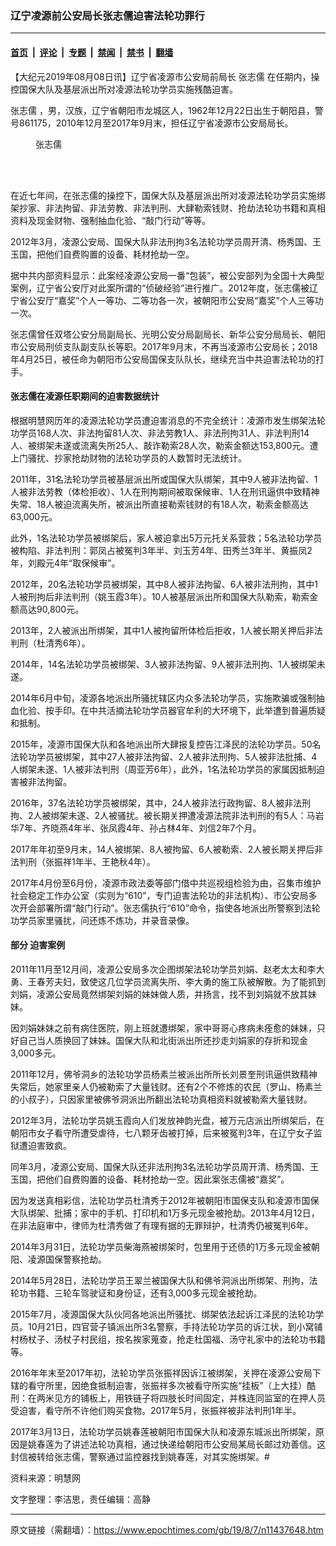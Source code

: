 ### 辽宁凌源前公安局长张志儒迫害法轮功罪行

---

#### [首页](../../../..?n11437648) &nbsp;|&nbsp; [评论](../../../../../epoch-comment?n11437648) &nbsp;|&nbsp; [专题](../../../../../epoch-special?n11437648) &nbsp;|&nbsp; [禁闻](../../../../../epoch-news?n11437648) &nbsp;|&nbsp; [禁书](../../../../../books?n11437648) &nbsp;|&nbsp; [翻墙](https://github.com/gfw-breaker/nogfw/blob/master/README.md?n11437648)


<div class="post_content" id="artbody" itemprop="articleBody">
 <!-- article content begin -->
 <p>
  【大纪元2019年08月08日讯】辽宁省凌源市公安局前局长
  <ok href="https://www.epochtimes.com/gb/tag/%E5%BC%A0%E5%BF%97%E5%84%92.html">
   张志儒
  </ok>
  在任期内，操控国保大队及基层派出所对凌源法轮功学员实施残酷迫害。
 </p>
 <p>
  <ok href="https://www.epochtimes.com/gb/tag/%E5%BC%A0%E5%BF%97%E5%84%92.html">
   张志儒
  </ok>
  ，男，汉族，辽宁省朝阳市龙城区人，1962年12月22日出生于朝阳县，警号861175，2010年12月至2017年9月末，担任辽宁省凌源市公安局局长。
 </p>
 <figure aria-describedby="caption-attachment-11437791" class="wp-caption aligncenter" id="attachment_11437791" style="width: 122px">
  <ok href="https://i.epochtimes.com/assets/uploads/2019/08/1-13.jpg" target="_blank">
   <img alt="" class="wp-image-11437791" src="https://i.epochtimes.com/assets/uploads/2019/08/1-13.jpg"/>
  </ok>
  <br/><figcaption class="wp-caption-text" id="caption-attachment-11437791">
   张志儒
  </figcaption><br/>
 </figure><br/>
 <p>
  在近七年间，在张志儒的操控下，国保大队及基层派出所对凌源法轮功学员实施绑架抄家、非法拘留、非法劳教、非法判刑、大肆勒索钱财、抢劫法轮功书籍和真相资料及现金财物、强制抽血化验、“敲门行动”等等。
 </p>
 <p>
  2012年3月，凌源公安局、国保大队非法刑拘3名法轮功学员周开清、杨秀国、王玉国，把他们自费购置的设备、耗材抢劫一空。
 </p>
 <p>
  据中共内部资料显示：此案经凌源公安局一番“包装”，被公安部列为全国十大典型案例，辽宁省公安厅对此案所谓的“侦破经验”进行推广。2012年度，张志儒被辽宁省公安厅“嘉奖”个人一等功、二等功各一次，被朝阳市公安局“嘉奖”个人三等功一次。
 </p>
 <p>
  张志儒曾任双塔公安分局副局长、光明公安分局副局长、新华公安分局局长、朝阳市公安局刑侦支队副支队长等职。2017年9月末，不再当凌源市公安局长；2018年4月25日，被任命为朝阳市公安局国保支队队长，继续充当中共迫害法轮功的打手。
 </p>
 <h4>
  <b>
   张志儒在凌源任职期间的迫害数据统计
  </b>
 </h4>
 <p>
  根据明慧网历年的凌源法轮功学员遭迫害消息的不完全统计：凌源市发生绑架法轮功学员168人次、非法拘留81人次、非法劳教1人、非法刑拘31人、非法判刑14人、被绑架未遂或流离失所25人、敲诈勒索28人次，勒索金额达153,800元。遭上门骚扰、抄家抢劫财物的法轮功学员的人数暂时无法统计。
 </p>
 <p>
  2011年，31名法轮功学员被基层派出所或国保大队绑架，其中9人被非法拘留、1人被非法劳教（体检拒收）、1人在刑拘期间被取保候审、1人在刑讯逼供中致精神失常、18人被迫流离失所，被派出所直接勒索钱财的有18人次，勒索金额高达63,000元。
 </p>
 <p>
  此外，1名法轮功学员被绑架后，家人被迫拿出5万元托关系营救；5名法轮功学员被构陷、非法判刑：郭凤占被冤判3年半、刘玉芳4年、田秀兰3年半、黄振凤2年，刘殿元4年“取保候审”。
 </p>
 <p>
  2012年，20名法轮功学员被绑架，其中8人被非法拘留、6人被非法刑拘，其中1人被刑拘后非法判刑（姚玉霞3年）。10人被基层派出所和国保大队勒索，勒索金额高达90,800元。
 </p>
 <p>
  2013年，2人被派出所绑架，其中1人被拘留所体检后拒收，1人被长期关押后非法判刑（杜清秀6年）。
 </p>
 <p>
  2014年，14名法轮功学员被绑架、3人被非法拘留、9人被非法刑拘、1人被绑架未遂。
 </p>
 <p>
  2014年6月中旬，凌源各地派出所骚扰辖区内众多法轮功学员，实施欺骗或强制抽血化验、按手印。在中共活摘法轮功学员器官牟利的大环境下，此举遭到普遍质疑和抵制。
 </p>
 <p>
  2015年，凌源市国保大队和各地派出所大肆报复控告江泽民的法轮功学员。50名法轮功学员被绑架，其中27人被非法拘留、2人被非法刑拘、5人被非法批捕、4人绑架未遂、1人被非法判刑（周亚芳6年），此外，1名法轮功学员的家属因抵制迫害被非法拘留。
 </p>
 <p>
  2016年，37名法轮功学员被绑架，其中，24人被非法行政拘留、8人被非法刑拘、2人被绑架未遂、2人被骚扰。被长期关押遭凌源法院非法判刑的有5人：马岩华7年、齐晓燕4年半、张凤霞4年、孙占林4年、刘信2年7个月。
 </p>
 <p>
  2017年年初至9月末，14人被绑架、8人被拘留、6人被勒索、2人被长期关押后非法判刑（张振祥1年半、王艳秋4年）。
 </p>
 <p>
  2017年4月份至6月份，凌源市政法委等部门借中共巡视组检验为由，召集市维护社会稳定工作办公室（实则为“610”，专门迫害法轮功的非法机构）、市公安局多次开会部署所谓“敲门行动”。张志儒执行“610”命令，指使各地派出所警察到法轮功学员家里骚扰，问还炼不炼功，并录音录像。
 </p>
 <h4>
  <b>
   部分
   <ok href="https://www.epochtimes.com/gb/tag/%E8%BF%AB%E5%AE%B3%E6%A1%88%E4%BE%8B.html">
    迫害案例
   </ok>
  </b>
 </h4>
 <p>
  2011年11月至12月间，凌源公安局多次企图绑架法轮功学员刘娟、赵老太太和李大勇、王春芳夫妇，致使这几位学员流离失所、李大勇的施工队被解散。为了能抓到刘娟，凌源公安局竟然绑架刘娟的妹妹做人质，并扬言，找不到刘娟就不放其妹妹。
 </p>
 <p>
  因刘娟妹妹之前有病住医院，刚上班就遭绑架，家中哥哥心疼病未痊愈的妹妹，只好自己当人质换回了妹妹。国保大队和北街派出所还抄走刘娟家的存折和现金3,000多元。
 </p>
 <p>
  2011年12月，佛爷洞乡的法轮功学员杨素兰被派出所所长刘景奎刑讯逼供致精神失常后，她家里亲人仍被勒索了大量钱财。还有2个不修炼的农民（罗山、杨素兰的小叔子），只因家里被佛爷洞派出所翻出法轮功真相资料就被勒索大量钱财。
 </p>
 <p>
  2012年3月，法轮功学员姚玉霞向人们发放神韵光盘，被万元店派出所绑架后，在朝阳市女子看守所遭受虐待，七八颗牙齿被打掉，后来被冤判3年，在辽宁女子监狱遭迫害致疯。
 </p>
 <p>
  同年3月，凌源公安局、国保大队还非法刑拘3名法轮功学员周开清、杨秀国、王玉国，把他们自费购置的设备、耗材抢劫一空。因此案张志儒被“嘉奖”。
 </p>
 <p>
  因为发送真相彩信，法轮功学员杜清秀于2012年被朝阳市国保支队和凌源市国保大队绑架、批捕；家中的手机、打印机和1万多元现金被抢劫。2013年4月12日，在非法庭审中，律师为杜清秀做了有理有据的无罪辩护，杜清秀仍被冤判6年。
 </p>
 <p>
  2014年3月31日，法轮功学员柴海燕被绑架时，包里用于还债的1万多元现金被朝阳、凌源国保警察抢劫。
 </p>
 <p>
  2014年5月28日，法轮功学员王翠兰被国保大队和佛爷洞派出所绑架、刑拘，法轮功书籍、三轮车驾驶证和身份证，还有3,000多元现金被抢劫。
 </p>
 <p>
  2015年7月，凌源国保大队伙同各地派出所骚扰、绑架依法起诉江泽民的法轮功学员。10月21日，四官营子镇派出所3名警察，手持法轮功学员的诉江状，到小窝铺村杨杖子、汤杖子村民组，按名挨家蒐查，抢走杜国福、汤守礼家中的法轮功书籍等。
 </p>
 <p>
  2016年年末至2017年初，法轮功学员张振祥因诉江被绑架，关押在凌源公安局下辖的看守所里，因绝食抵制迫害，张振祥多次被看守所实施“挂板”（上大挂）酷刑：在两米见方的铺板上，用铁链子将四肢长时间固定，并株连同监室的在押人员受迫害，看守所不许他们购买食物。2017年5月，张振祥被非法判刑1年半。
 </p>
 <p>
  2017年3月13日，法轮功学员姚春莲被朝阳市国保大队和凌源东城派出所绑架，原因是姚春莲为了讲述法轮功真相，通过快递给朝阳市公安局某局长邮过劝善信。这封信被转给张志儒，警察通过监控器找到姚春莲，对其实施绑架。#
 </p>
 <p>
  资料来源：明慧网
 </p>
 <p>
  文字整理：李洁思，责任编辑：高静
 </p>
 <!-- article content end -->
 <div id="below_article_ad">
 </div>
</div>


---

原文链接（需翻墙）：https://www.epochtimes.com/gb/19/8/7/n11437648.htm